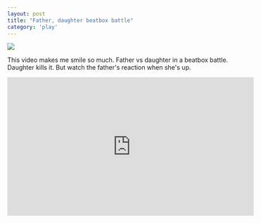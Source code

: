 ```yaml
---
layout: post
title: "Father, daughter beatbox battle"
category: 'play'
---
```


![](https://s3.amazonaws.com/michaellee.co/images/20150707-beatbox.jpg)

This video makes me smile so much. Father vs daughter in a beatbox battle. Daughter kills it. But watch the father's reaction when she's up.

<iframe width="560" height="315" src="https://www.youtube.com/embed/0KCt2hAzeW0" frameborder="0" allowfullscreen></iframe>
